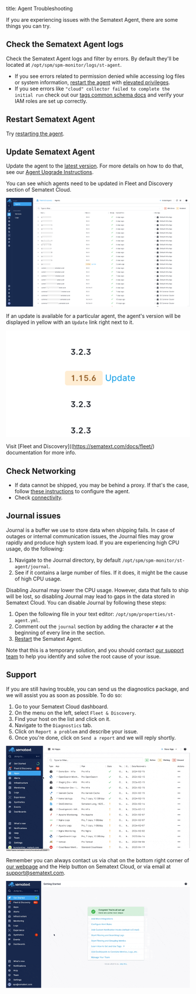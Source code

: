 title: Agent Troubleshooting

If you are experiencing issues with the Sematext Agent, there are some things you can try.

## Check the Sematext Agent logs

Check the Sematext Agent logs and filter by errors. By default they'll be located at `/opt/spm/spm-monitor/logs/st-agent`.

- If you see errors related to permission denied while accessing log files or system information, [restart the agent](https://sematext.com/docs/agents/sematext-agent/starting-stopping) with [elevated privileges](https://sematext.com/docs/agents/sematext-agent/permission-requirements/). 
- If you see errors like `"cloud" collector failed to complete the initial run` check out our [tags common schema docs](https://sematext.com/docs/tags/common-schema/#cloud-tags) and verify your IAM roles are set up correctly.


## Restart Sematext Agent

Try [restarting the agent](https://sematext.com/docs/agents/sematext-agent/starting-stopping).


## Update Sematext Agent

Update the agent to the [latest version](https://sematext.com/docs/agents/sematext-agent/releasenotes/). For more details on how to do that, see our [Agent Upgrade Instructions](https://sematext.com/docs/monitoring/spm-faq/#agent-updating). 

You can see which agents need to be updated in Fleet and Discovery section of Sematext Cloud.

![Fleet and Discovery](../../images/agents/fleet-agent-update.png)

If an update is available for a particular agent, the agent's version will be displayed in yellow with an `Update` link right next to it.

![Agent Update Available](../../images/agents/agent-update-needed.png)


Visit [Fleet and Discovery]((https://sematext.com/docs/fleet/) documentation for more info.


## Check Networking

- If data cannot be shipped, you may be behind a proxy. If that's the case, follow [these instructions](https://sematext.com/docs/monitoring/spm-faq/#can-i-install-sematext-agent-on-servers-that-are-behind-a-proxy) to configure the agent.
- Check [connectivity](https://sematext.com/docs/monitoring/spm-faq/#i-am-not-seeing-any-data-in-monitoring-charts-how-do-i-check-if-network-connectivity-is-ok).


## Journal issues

Journal is a buffer we use to store data when shipping fails. In case of outages or internal communication issues, the Journal files may grow rapidly and produce high system load. If you are experiencing high CPU usage, do the following:

1. Navigate to the Journal directory, by default `/opt/spm/spm-monitor/st-agent/journal`.
2. See if it contains a large number of files. If it does, it might be the cause of high CPU usage.
   
Disabling Journal may lower the CPU usage. However, data that fails to ship will be lost, so disabling Journal may lead to gaps in the data stored in Sematext Cloud. You can disable Journal by following these steps:
   
1. Open the following file in your text editor: `/opt/spm/properties/st-agent.yml`. 
2. Comment out the `journal` section by adding the character `#` at the beginning of every line in the section.
3. [Restart](https://sematext.com/docs/agents/sematext-agent/starting-stopping) the Sematext Agent.

Note that this is a temporary solution, and you should contact [our support team](https://sematext.com/docs/agents/sematext-agent/agent-troubleshooting/#support) to help you identify and solve the root cause of your issue.


## Support

If you are still having trouble, you can send us the diagnostics package, and we will assist you as soon as possible. To do so:

1. Go to your Sematext Cloud dashboard.
2. On the menu on the left, select `Fleet & Discovery`.
3. Find your host on the list and click on it.
4. Navigate to the `Diagnostics` tab.
5. Click on `Report a problem` and describe your issue.
6. Once you're done, click on `Send a report` and we will reply shortly.

![Fleet and Discovery - Diagnostics](../../images/agents/report-diagnostics.gif)

Remember you can always contact us via chat on the bottom right corner of [our webpage](https://sematext.com/) and the Help button on Sematext Cloud, or via email at [support@sematext.com](mailto:support@sematext.com).

![Sematext Cloud Help](../../images/agents/help-live-chat.gif)


